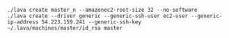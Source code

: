 ---
---

	./lava create master_n --amazonec2-root-size 32 --no-software
	./lava create --driver generic --generic-ssh-user ec2-user --generic-ip-address 54.223.159.241 --generic-ssh-key ~/.lava/machines/master/id_rsa master